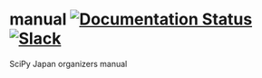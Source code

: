 # manual [![Documentation Status](https://readthedocs.org/projects/scipy-conference-japan-manual/badge/?version=latest)](https://scipy-conference-japan-manual.readthedocs.io/en/latest/?badge=latest)[![Slack](https://img.shields.io/static/v1?logo=slack&label=chat&message=on%20slack&color=4a154b&style=flat-square)](https://scipyjapanorganizers.slack.com/)

SciPy Japan organizers manual
